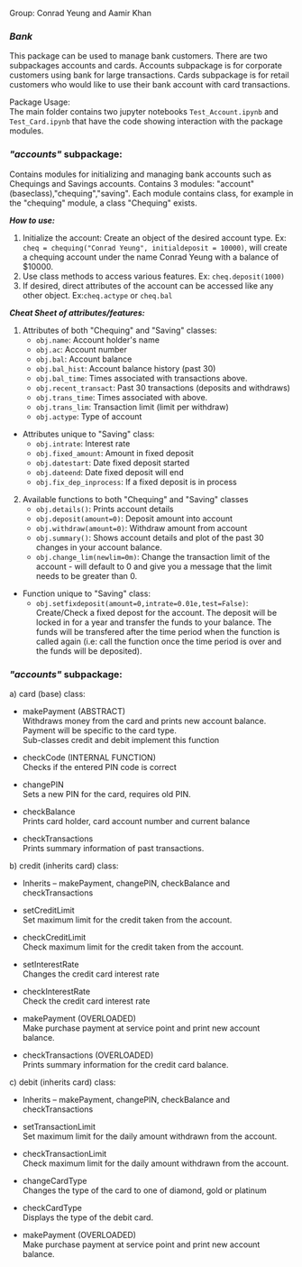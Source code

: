 Group: Conrad Yeung and Aamir Khan  

### ***Bank*** 
This package can be used to manage bank customers. There are two subpackages accounts and cards. Accounts subpackage is for corporate customers using bank for large transactions. Cards subpackage is for retail customers who would like to use their bank account with card transactions.

Package Usage:  
The main folder contains two jupyter notebooks `Test_Account.ipynb` and `Test_Card.ipynb` that have the code showing interaction with the package modules.  

### ***"accounts"*** subpackage:
Contains modules for initializing and managing bank accounts such as Chequings and Savings accounts. Contains 3 modules: "account" (baseclass),"chequing","saving". Each module contains class, for example in the "chequing" module, a class "Chequing" exists.

***How to use:***
1) Initialize the account: Create an object of the desired account type. Ex: ``` cheq = chequing("Conrad Yeung", initialdeposit = 10000) ```, will create a chequing account under the name Conrad Yeung with a balance of $10000.  
2) Use class methods to access various features. Ex: ```cheq.deposit(1000)```
3) If desired, direct attributes of the account can be accessed like any other object. Ex:```cheq.actype``` or ```cheq.bal```

***Cheat Sheet of attributes/features:***  
1) Attributes of both "Chequing" and "Saving" classes:
   * ```obj.name```: Account holder's name
   * ```obj.ac```: Account number
   * ```obj.bal```: Account balance
   * ```obj.bal_hist```: Account balance history (past 30)
   * ```obj.bal_time```: Times associated with transactions above.
   * ```obj.recent_transact```: Past 30 transactions (deposits and withdraws)
   * ```obj.trans_time```: Times associated with above.
   * ```obj.trans_lim```: Transaction limit (limit per withdraw)
   * ```obj.actype```: Type of account
  * Attributes unique to "Saving" class:
    * ```obj.intrate```: Interest rate 
    * ```obj.fixed_amount```: Amount in fixed deposit
    * ```obj.datestart```: Date fixed deposit started
    * ```obj.dateend```: Date fixed deposit will end
    * ```obj.fix_dep_inprocess```: If a fixed deposit is in process
2. Available functions to both "Chequing" and "Saving" classes
   * ```obj.details()```: Prints account details
   * ```obj.deposit(amount=0)```: Deposit amount into account
   * ```obj.withdraw(amount=0)```: Withdraw amount from account
   * ```obj.summary()```: Shows account details and plot of the past 30 changes in your account balance.
   * ```obj.change_lim(newlim=0m)```: Change the transaction limit of the account - will default to 0 and give you a message that the limit needs to be greater than 0.
 * Function unique to "Saving" class:
    * ```obj.setfixdeposit(amount=0,intrate=0.01e,test=False)```: Create/Check a fixed depost for the account. The deposit will be locked in for a year and transfer the funds to your balance. The funds will be transfered after the time period when the function is called again (i.e: call the function once the time period is over and the funds will be deposited).
        

  
### ***"accounts"*** subpackage:  
a) card (base) class:  

- makePayment (ABSTRACT)  
    Withdraws money from the card and prints new account balance.  
    Payment will be specific to the card type.  
    Sub-classes credit and debit implement this function  
        
- checkCode (INTERNAL FUNCTION)  
    Checks if the entered PIN code is correct  

- changePIN  
    Sets a new PIN for the card, requires old PIN.  

- checkBalance  
    Prints card holder, card account number and current balance  

- checkTransactions  
    Prints summary information of past transactions.  

b) credit (inherits card) class:  

- Inherits – makePayment, changePIN, checkBalance and checkTransactions  

- setCreditLimit  
    Set maximum limit for the credit taken from the account.     

- checkCreditLimit  
    Check maximum limit for the credit taken from the account.    

- setInterestRate  
    Changes the credit card interest rate  

- checkInterestRate  
    Check the credit card interest rate  

- makePayment (OVERLOADED)  
    Make purchase payment at service point and print new account balance.  

- checkTransactions (OVERLOADED)  
    Prints summary information for the credit card balance.  

c) debit (inherits card) class:  

- Inherits – makePayment, changePIN, checkBalance and checkTransactions   

- setTransactionLimit  
    Set maximum limit for the daily amount withdrawn from the account.     

- checkTransactionLimit  
    Check maximum limit for the daily amount withdrawn from the account.         

- changeCardType  
    Changes the type of the card to one of diamond, gold or platinum   

- checkCardType  
    Displays the type of the debit card.    

- makePayment (OVERLOADED)  
    Make purchase payment at service point and print new account balance.   
